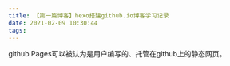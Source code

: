 ```yaml
---
title: 【第一篇博客】hexo搭建github.io博客学习记录
date: 2021-02-09 10:30:44
tags:
---
```


github Pages可以被认为是用户编写的、托管在github上的静态网页。